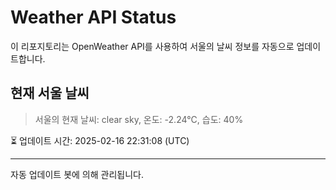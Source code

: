 
# Weather API Status

이 리포지토리는 OpenWeather API를 사용하여 서울의 날씨 정보를 자동으로 업데이트합니다.

## 현재 서울 날씨
> 서울의 현재 날씨: clear sky, 온도: -2.24°C, 습도: 40%

⏳ 업데이트 시간: 2025-02-16 22:31:08 (UTC)

---
자동 업데이트 봇에 의해 관리됩니다.
